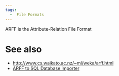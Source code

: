 ```yaml
---
tags:
  -  File Formats
---
```

ARFF is the Attribute-Relation File Format

# See also

- <http://www.cs.waikato.ac.nz/~ml/weka/arff.html>
- [ARFF to SQL Database
  importer](http://aspn.activestate.com/ASPN/Cookbook/Python/Recipe/440533)

